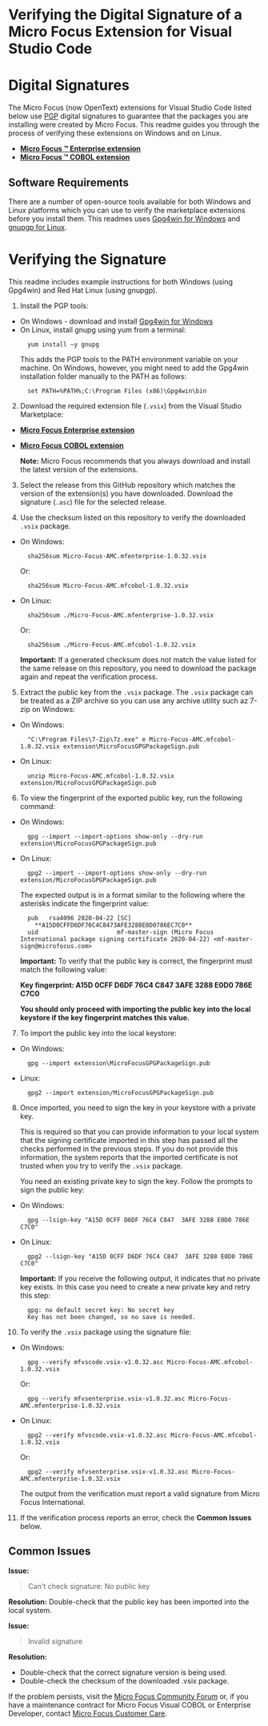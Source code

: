 # Verifying the Digital Signature of a Micro Focus Extension for Visual Studio Code


# Digital Signatures
The Micro Focus (now OpenText) extensions for Visual Studio Code listed below use [PGP](https://en.wikipedia.org/wiki/Pretty_Good_Privacy) digital signatures to guarantee that the packages you are installing were created by Micro Focus. This readme guides you through the process of verifying these extensions on Windows and on Linux.

* [**Micro Focus :tm: Enterprise extension**](https://marketplace.visualstudio.com/items?itemName=Micro-Focus-AMC.mfenterprise)
* [**Micro Focus :tm: COBOL extension**](https://marketplace.visualstudio.com/items?itemName=Micro-Focus-AMC.mfcobol)



## Software Requirements
There are a number of open-source tools available for both Windows and Linux platforms which you can use to verify the marketplace extensions before you install them. This readmes uses [Gpg4win for Windows](https://www.gpg4win.org/) and [gnupgp for Linux](https://gnupg.org/).

# Verifying the Signature
This readme includes example instructions for both Windows (using Gpg4win) and Red Hat Linux (using gnupgp).

1. Install the PGP tools:
* On Windows - download and install [Gpg4win for Windows](https://www.gpg4win.org/)
* On Linux, install gnupg using yum from a terminal: 
  ```
    yum install –y gnupg
  ```
  This adds the PGP tools to the PATH environment variable on your machine.
  On Windows, however, you might need to add the Gpg4win installation folder manually to the PATH as follows:
  ```
    set PATH=%PATH%;C:\Program Files (x86)\Gpg4win\bin
  ```

2. Download the required extension file (```.vsix```) from the Visual Studio Marketplace:
* [**Micro Focus Enterprise extension**](https://marketplace.visualstudio.com/items?itemName=Micro-Focus-AMC.mfenterprise&ssr=false#version-history)
* [**Micro Focus COBOL extension**](https://marketplace.visualstudio.com/items?itemName=Micro-Focus-AMC.mfcobol&ssr=false#version-history)

  **Note:** Micro Focus recommends that you always download and install the latest version of the extensions.

3. Select the release from this GitHub repository which matches the version of the extension(s) you have downloaded. Download the signature (```.asc```) file for the selected release. 

4. Use the checksum listed on this repository to verify the downloaded ```.vsix``` package.
* On Windows:
  ```
    sha256sum Micro-Focus-AMC.mfenterprise-1.0.32.vsix
  ```
    Or:
  ```
    sha256sum Micro-Focus-AMC.mfcobol-1.0.32.vsix
  ```
* On Linux:
  ```
    sha256sum ./Micro-Focus-AMC.mfenterprise-1.0.32.vsix
  ```
    Or:
  ```  
    sha256sum ./Micro-Focus-AMC.mfcobol-1.0.32.vsix
  ```

  **Important:** If a generated checksum does not match the value listed for the same release on this repository, you need to download the package again and repeat the verification process.

5. Extract the public key from the ```.vsix``` package. The ```.vsix``` package can be treated as a ZIP archive so you can use any archive utility such az 7-zip on Windows:
* On Windows:
  ```
    "C:\Program Files\7-Zip\7z.exe" e Micro-Focus-AMC.mfcobol-1.0.32.vsix extension\MicroFocusGPGPackageSign.pub
  ```
* On Linux:
  ```
    unzip Micro-Focus-AMC.mfcobol-1.0.32.vsix extension/MicroFocusGPGPackageSign.pub
  ```

6. To view the fingerprint of the exported public key, run the following command:
* On Windows:
  ```
    gpg --import --import-options show-only --dry-run extension\MicroFocusGPGPackageSign.pub
  ```
* On Linux:
  ```
    gpg2 --import --import-options show-only --dry-run extension/MicroFocusGPGPackageSign.pub
  ```
  The expected output is in a format similar to the following where the asterisks indicate the fingerprint value:
  ```
    pub   rsa4096 2020-04-22 [SC]
      **A15D0CFFD6DF76C4C8473AFE3288E0D0786EC7C0**
    uid                      mf-master-sign (Micro Focus International package signing certificate 2020-04-22) <mf-master-sign@microfocus.com>
  ```
  **Important:** To verify that the public key is correct, the fingerprint must match the following value:

   **Key fingerprint: A15D 0CFF D6DF 76C4 C847  3AFE 3288 E0D0 786E C7C0**

   **You should only proceed with importing the public key into the local keystore if the key fingerprint matches this value.**

7. To import the public key into the local keystore:
* On Windows:
  ```
    gpg --import extension\MicroFocusGPGPackageSign.pub
  ```
* Linux:
  ```
    gpg2 --import extension/MicroFocusGPGPackageSign.pub
  ```

8. Once imported, you need to sign the key in your keystore with a private key. 

    This is required so that you can provide information to your local system that the signing certificate imported in this step has passed all the checks performed in the previous steps. If you do not provide this information, the system reports that the imported certificate is not trusted when you try to verify the ```.vsix``` package.

    You need an existing private key to sign the key. Follow the prompts to sign the public key:
* On Windows:
  ```
    gpg --lsign-key "A15D 0CFF D6DF 76C4 C847  3AFE 3288 E0D0 786E C7C0"
  ```
* On Linux:
  ```
    gpg2 --lsign-key "A15D 0CFF D6DF 76C4 C847  3AFE 3288 E0D0 786E C7C0"
  ```

  **Important:** If you receive the following output, it indicates that no private key exists. In this case you need to create a new private key and retry this step:

  ```
    gpg: no default secret key: No secret key 
    Key has not been changed, so no save is needed. 
  ```

10. To verify the ```.vsix``` package using the signature file:
* On Windows:
  ```
    gpg --verify mfvscode.vsix-v1.0.32.asc Micro-Focus-AMC.mfcobol-1.0.32.vsix
  ```  
    Or:
  ```
    gpg --verify mfvsenterprise.vsix-v1.0.32.asc Micro-Focus-AMC.mfenterprise-1.0.32.vsix
  ```
* On Linux:
  ```
    gpg2 --verify mfvscode.vsix-v1.0.32.asc Micro-Focus-AMC.mfcobol-1.0.32.vsix
  ```
    Or:
  ```
    gpg2 --verify mfvsenterprise.vsix-v1.0.32.asc Micro-Focus-AMC.mfenterprise-1.0.32.vsix
  ```
  The output from the verification must report a valid signature from Micro Focus International.

11. If the verification process reports an error, check the **Common Issues** below.

## Common Issues
**Issue:**
> Can't check signature: No public key

**Resolution:**
 Double-check that the public key has been imported into the local system.

**Issue:**
> Invalid signature

**Resolution:**
- Double-check that the correct signature version is being used.
- Double-check the checksum of the downloaded .vsix package.


If the problem persists, visit the [Micro Focus Community Forum](https://community.microfocus.com/cobol/visualcobol/) or, if you have a maintenance contract for Micro Focus Visual COBOL or Enterprise Developer, contact [Micro Focus Customer Care](https://www.microfocus.com/en-us/support).
